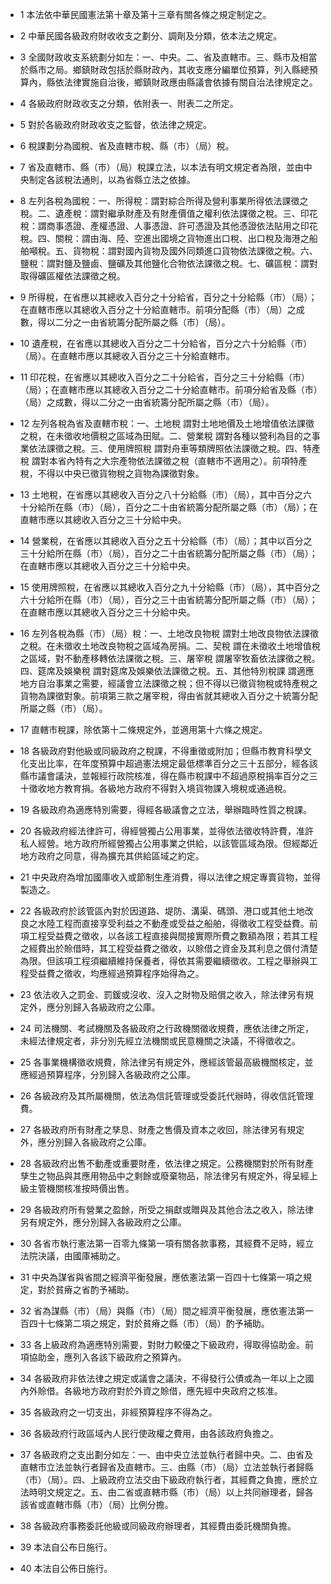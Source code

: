 * 1 本法依中華民國憲法第十章及第十三章有關各條之規定制定之。

* 2 中華民國各級政府財收收支之劃分、調劑及分類，依本法之規定。

* 3 全國財政收支系統劃分如左：一、中央。二、省及直轄市。三、縣市及相當於縣市之局。鄉鎮財政包括於縣財政內，其收支應分編單位預算，列入縣總預算內，縣依法律實施自治後，鄉鎮財政應由縣議會依據有關自治法律規定之。

* 4 各級政府財政收支之分類，依附表一、附表二之所定。

* 5 對於各級政府財政收支之監督，依法律之規定。

* 6 稅課劃分為國稅、省及直轄市稅、縣（市）（局）稅。

* 7 省及直轄市、縣（市）（局）稅課立法，以本法有明文規定者為限，並由中央制定各該稅法通則，以為省縣立法之依據。

* 8 左列各稅為國稅：一、所得稅：謂對綜合所得及營利事業所得依法課徵之稅。二、遺產稅：謂對繼承財產及有財產價值之權利依法課徵之稅。三、印花稅：謂商事憑證、產權憑證、人事憑證、許可憑證及其他憑證依法貼用之印花稅。四、關稅：謂由海、陸、空進出國境之貨物進出口稅、出口稅及海港之船舶噸稅。五、貨物稅：謂對國內貨物及國外同類進口貨物依法課徵之稅。六、鹽稅：謂對鹽及鹽鹵、鹽礦及其他鹽化合物依法課徵之稅。七、礦區稅：謂對取得礦區權依法課徵之稅。

* 9 所得稅，在省應以其總收入百分之十分給省，百分之十分給縣（市）（局）；在直轄市應以其總收入百分之十分給直轄市。前項分配縣（市）（局）之成數，得以二分之一由省統籌分配所屬之縣（市）（局）。

* 10 遺產稅，在省應以其總收入百分之二十分給省，百分之六十分給縣（市）（局）。在直轄市應以其總收入百分之三十分給直轄市。

* 11 印花稅，在省應以其總收入百分之二十分給省，百分之三十分給縣（市）（局）；在直轄市應以其總收入百分之二十分給直轄市。前項分給省及縣（市）（局）之成數，得以二分之一由省統籌分配所屬之縣（市）（局）。

* 12 左列各稅為省及直轄市稅：一、土地稅 謂對土地地價及土地增值依法課徵之稅，在未徵收地價稅之區域為田賦。二、營業稅 謂對各種以營利為目的之事業依法課徵之稅。三、使用牌照稅 謂對舟車等類牌照依法課徵之稅。四、特產稅 謂對本省內特有之大宗產物依法課徵之稅（直轄市不適用之）。前項特產稅，不得以中央已徵貨物稅之貨物為課徵對象。

* 13 土地稅，在省應以其總收入百分之八十分給縣（市）（局），其中百分之六十分給所在縣（市）（局），百分之二十由省統籌分配所屬之縣（市）（局）；在直轄市應以其總收入百分之三十分給中央。

* 14 營業稅，在省應以其總收入百分之五十分給縣（市）（局）；其中以百分之三十分給所在縣（市）（局），百分之二十由省統籌分配所屬之縣（市）（局）；在直轄市應以其總收入百分之三十分給中央。

* 15 使用牌照稅，在省應以其總收入百分之九十分給縣（市）（局），其中百分之六十分給所在縣（市）（局），百分之三十由省統籌分配所屬之縣（市）（局）；在直轄市應以其總收入百分之三十分給中央。

* 16 左列各稅為縣（市）（局）稅：一、土地改良物稅 謂對土地改良物依法課徵之稅。在未徵收土地改良物稅之區域為房捐。二、契稅 謂在未徵收土地增值稅之區域，對不動產移轉依法課徵之稅。三、屠宰稅 謂屠宰牧畜依法課徵之稅。四、筵席及娛樂稅 謂對筵席及娛樂依法課徵之稅。五、其他特別稅課 謂適應地方自治事業之需要，經議會立法課徵之稅；但不得以已徵貨物稅或特產稅之貨物為課徵對象。前項第三款之屠宰稅，得由省就其總收入百分之十統籌分配所屬之縣（市）（局）。

* 17 直轄市稅課，除依第十二條規定外，並適用第十六條之規定。

* 18 各級政府對他級或同級政府之稅課，不得重徵或附加；但縣市教育科學文化支出比率，在年度預算中超過憲法規定最低標準百分之三十五部分，經各該縣市議會議決，並報經行政院核准，得在縣市稅課中不超過原稅捐率百分之三十徵收地方教育捐。各級地方政府不得對入境貨物課入境稅或通過稅。

* 19 各級政府為適應特別需要，得經各級議會之立法，舉辦臨時性質之稅課。

* 20 各級政府經法律許可，得經營獨占公用事業，並得依法徵收特許費，准許私人經營。地方政府所經營獨占公用事業之供給，以該管區域為限。但經鄰近地方政府之同意，得為擴充其供給區域之約定。

* 21 中央政府為增加國庫收入或節制生產消費，得以法律之規定專賣貨物，並得製造之。

* 22 各級政府於該管區內對於因道路、堤防、溝渠、碼頭、港口或其他土地改良之水陸工程而直接享受利益之不動產或受益之船舶，得徵收工程受益費。前項工程受益費之徵收，以各該工程直接與間接實際所費之數額為限；若其工程之經費出於賒借時，其工程受益費之徵收，以賒借之資金及其利息之償付清楚為限。但該項工程須繼續維持保養者，得依其需要繼續徵收。工程之舉辦與工程受益費之徵收，均應經過預算程序始得為之。

* 23 依法收入之罰金、罰鍰或沒收、沒入之財物及賠償之收入，除法律另有規定外，應分別歸入各級政府之公庫。

* 24 司法機關、考試機關及各級政府之行政機關徵收規費，應依法律之所定，未經法律規定者，非分別先經立法機關或民意機關之決議，不得徵收之。

* 25 各事業機構徵收規費，除法律另有規定外，應經該管最高級機關核定，並應經過預算程序，分別歸入各級政府之公庫。

* 26 各級政府及其所屬機關，依法為信託管理或受委託代辦時，得收信託管理費。

* 27 各級政府所有財產之孳息、財產之售價及資本之收回，除法律另有規定外，應分別歸入各級政府之公庫。

* 28 各級政府出售不動產或重要財產，依法律之規定。公務機關對於所有財產孳生之物品與其應用物品中之剩餘或廢棄物品，除法律另有規定外，得呈經上級主管機關核准按時價出售。

* 29 各級政府所有營業之盈餘，所受之捐獻或贈與及其他合法之收入，除法律另有規定外，應分別歸入各級政府之公庫。

* 30 各省市執行憲法第一百零九條第一項有關各款事務，其經費不足時，經立法院決議，由國庫補助之。

* 31 中央為謀省與省間之經濟平衡發展，應依憲法第一百四十七條第一項之規定，對於貧瘠之省酌予補助。

* 32 省為謀縣（市）（局）與縣（市）（局）間之經濟平衡發展，應依憲法第一百四十七條第二項之規定，對於貧瘠之縣（市）（局）酌予補助。

* 33 各上級政府為適應特別需要，對財力較優之下級政府，得取得協助金。前項協助金，應列入各該下級政府之預算內。

* 34 各級政府非依法律之規定或議會之議決，不得發行公債或為一年以上之國內外賒借。各級地方政府對於外資之賒借，應先經中央政府之核准。

* 35 各級政府之一切支出，非經預算程序不得為之。

* 36 各級政府行政區域內人民行使政權之費用，由各該政府負擔之。

* 37 各級政府之支出劃分如左：一、由中央立法並執行者歸中央。二、由省及直轄市立法並執行者歸省及直轄市。三、由縣（市）（局）立法並執行者歸縣（市）（局）。四、上級政府立法交由下級政府執行者，其經費之負擔，應於立法時明文規定之。五、由二省或直轄市縣（市）（局）以上共同辦理者，歸各該省或直轄市縣（市）（局）比例分擔。

* 38 各級政府事務委託他級或同級政府辦理者，其經費由委託機關負擔。

* 39 本法自公布日施行。

* 40 本法自公佈日施行。

